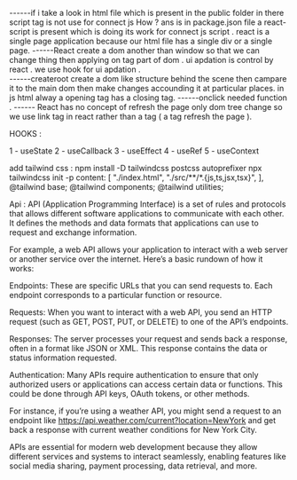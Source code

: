 ------if i take a look in html file which is present in the public folder in there script tag is not use for connect js How ? ans is in package.json file a react-script is present which is doing its work for connect js script .
react is a single page application because our html file has a single div or a single page.
------React create a dom another than window so that we can change thing then applying on tag part of dom . 
ui apdation is control by react . we use hook for ui apdation .  
------createroot create a dom like structure behind the scene then campare it to the main dom then make changes accounding it at particular places.
in js html alway a opening tag has a closing tag. 
------onclick needed function . 
------ React has no concept of refresh the page only dom tree change so we use link tag in react rather than a tag ( a tag refresh the page ).



HOOKS :

1 - useState
2 - useCallback
3 - useEffect
4 - useRef
5 - useContext


add tailwind css :
npm install -D tailwindcss postcss autoprefixer
npx tailwindcss init -p
content: [
    "./index.html",
    "./src/**/*.{js,ts,jsx,tsx}",
  ],
@tailwind base;
@tailwind components;
@tailwind utilities;


Api : API (Application Programming Interface) is a set of rules and protocols that allows different software applications to communicate with each other. It defines the methods and data formats that applications can use to request and exchange information.

For example, a web API allows your application to interact with a web server or another service over the internet. Here’s a basic rundown of how it works:

Endpoints: These are specific URLs that you can send requests to. Each endpoint corresponds to a particular function or resource.

Requests: When you want to interact with a web API, you send an HTTP request (such as GET, POST, PUT, or DELETE) to one of the API’s endpoints.

Responses: The server processes your request and sends back a response, often in a format like JSON or XML. This response contains the data or status information requested.

Authentication: Many APIs require authentication to ensure that only authorized users or applications can access certain data or functions. This could be done through API keys, OAuth tokens, or other methods.

For instance, if you’re using a weather API, you might send a request to an endpoint like https://api.weather.com/current?location=NewYork and get back a response with current weather conditions for New York City.

APIs are essential for modern web development because they allow different services and systems to interact seamlessly, enabling features like social media sharing, payment processing, data retrieval, and more.



